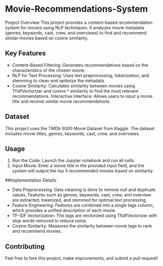 # Movie-Recommendations-System

Project Overview
This project provides a content-based recommendation system for movies using NLP techniques. It analyzes movie metadata (genres, keywords, cast, crew, and overviews) to find and recommend similar movies based on cosine similarity.

## Key Features
* Content-Based Filtering: Generates recommendations based on the characteristics of the chosen movie.
* NLP for Text Processing: Uses text preprocessing, tokenization, and stemming to clean and optimize the metadata.
* Cosine Similarity: Calculates similarity between movies using TfidfVectorizer and cosine * similarity to find the most relevant recommendations.
Interactive Interface: Allows users to input a movie title and receive similar movie recommendations.


## Dataset
This project uses the TMDb 5000 Movie Dataset from Kaggle. The dataset includes movie titles, genres, keywords, cast, crew, and overviews.


## Usage
1. Run the Code: Launch the Jupyter notebook and run all cells.
2. Input Movie: Enter a movie title in the provided input field, and the system will output the top 5 recommended movies based on similarity.


##Implementation Details

* Data Preprocessing: Data cleaning is done to remove null and duplicate values. Features such as genres, keywords, cast, crew, and overview are extracted, tokenized, and stemmed for optimal text processing.
* Feature Engineering: Features are combined into a single tags column, which provides a unified description of each movie.
* TF-IDF Vectorization: The tags are vectorized using TfidfVectorizer with stop words removed to reduce noise.
* Cosine Similarity: Measures the similarity between movie tags to rank and recommend movies.


## Contributing
Feel free to fork this project, make improvements, and submit a pull request!

